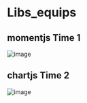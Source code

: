 # Libs_equips

## momentjs Time 1 
![image](https://github.com/DC-FS04-SUL/Libs_equips/assets/19413241/a96c84f7-f458-4fba-9293-386874e04855)

## chartjs Time 2
![image](https://github.com/DC-FS04-SUL/Libs_equips/assets/19413241/34a58770-2080-4215-b662-53442b50e17d)


